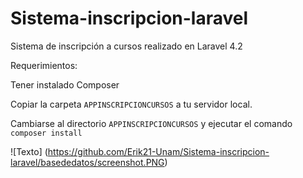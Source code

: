 # Sistema-inscripcion-laravel
Sistema de inscripción a cursos realizado en Laravel 4.2 

Requerimientos:

Tener instalado Composer

Copiar la carpeta `APPINSCRIPCIONCURSOS` a tu servidor local.

Cambiarse al directorio `APPINSCRIPCIONCURSOS` y ejecutar el comando `composer install`


![Texto] (https://github.com/Erik21-Unam/Sistema-inscripcion-laravel/basededatos/screenshot.PNG)
